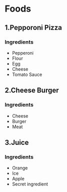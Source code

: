 # Foods
## 1.Pepporoni Pizza
### Ingredients
- Pepperoni
- Flour
- Egg
- Cheese
- Tomato Sauce

## 2.Cheese Burger
### Ingredients
- Cheese
- Burger
- Meat

## 3.Juice
### Ingredients
- Orange
- Ice
- Apple
- Secret ingredient


